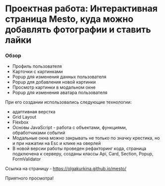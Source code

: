 # Проектная работа: Интерактивная страница Mesto, куда можно добавлять фотографии и ставить лайки

### Обзор
* Профиль пользователя
* Карточки с картинками
* Popup для изменения данных пользователя
* Popup для добавления новой картинки
* Просмотр картинки в модальном окне
* Popup для изменения аватара пользователя

При его создании использовались следующие технологии:
* адаптивная верстка
* Grid Layout
* Flexbox
* Основы JavaScript - работа с объектами, функциями, обработчиками событий
* Модальные окна можно закрывать не только по значку крестика, но и при нажатии на Esc и клике на оверлей
* В новой версии работы проведен рефакторинг кода, страница подключена к серверу, созданы классы Api, Card, Section, Popup, FormValidator

Ссылка на страницу - https://olgakurkina.github.io/mesto/

Приятного просмотра!
